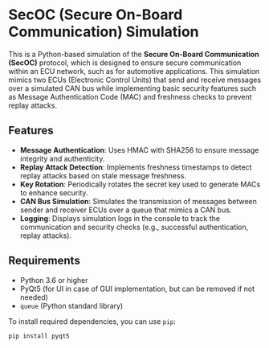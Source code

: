 # SecOC (Secure On-Board Communication) Simulation

This is a Python-based simulation of the **Secure On-Board Communication (SecOC)** protocol, which is designed to ensure secure communication within an ECU network, such as for automotive applications. This simulation mimics two ECUs (Electronic Control Units) that send and receive messages over a simulated CAN bus while implementing basic security features such as Message Authentication Code (MAC) and freshness checks to prevent replay attacks.

## Features
- **Message Authentication**: Uses HMAC with SHA256 to ensure message integrity and authenticity.
- **Replay Attack Detection**: Implements freshness timestamps to detect replay attacks based on stale message freshness.
- **Key Rotation**: Periodically rotates the secret key used to generate MACs to enhance security.
- **CAN Bus Simulation**: Simulates the transmission of messages between sender and receiver ECUs over a queue that mimics a CAN bus.
- **Logging**: Displays simulation logs in the console to track the communication and security checks (e.g., successful authentication, replay attacks).
  
## Requirements
- Python 3.6 or higher
- PyQt5 (for UI in case of GUI implementation, but can be removed if not needed)
- `queue` (Python standard library)

To install required dependencies, you can use `pip`:

```bash
pip install pyqt5
